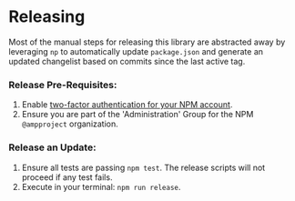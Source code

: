 # Releasing

Most of the manual steps for releasing this library are abstracted away by
leveraging `np` to automatically update `package.json` and generate an updated changelist
based on commits since the last active tag.

### Release Pre-Requisites:

1. Enable [two-factor authentication for your NPM account](https://docs.npmjs.com/configuring-two-factor-authentication).
2. Ensure you are part of the 'Administration' Group for the NPM `@ampproject` organization.

### Release an Update:

1. Ensure all tests are passing `npm test`. The release scripts will not proceed
   if any test fails.
2. Execute in your terminal: `npm run release`.
